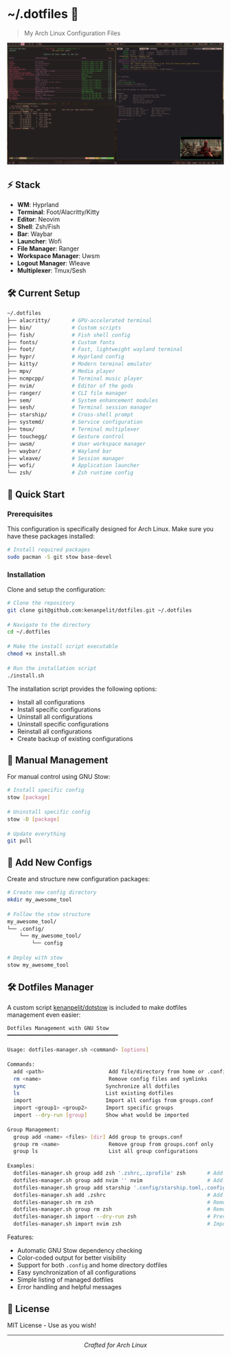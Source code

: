 # ~/.dotfiles 🚀

> My Arch Linux Configuration Files

<div align="center">
  <img src="screenshots/review.png" alt="Desktop Preview"/>
</div>

## ⚡️ Stack
* **WM**: Hyprland
* **Terminal**: Foot/Alacritty/Kitty
* **Editor**: Neovim
* **Shell**: Zsh/Fish
* **Bar**: Waybar
* **Launcher**: Wofi
* **File Manager**: Ranger
* **Workspace Manager**: Uwsm
* **Logout Manager**: Wleave
* **Multiplexer**: Tmux/Sesh

## 🛠 Current Setup
```bash
~/.dotfiles
├── alacritty/       # GPU-accelerated terminal
├── bin/             # Custom scripts
├── fish/            # Fish shell config
├── fonts/           # Custom fonts
├── foot/            # Fast, lightweight wayland terminal
├── hypr/            # Hyprland config
├── kitty/           # Modern terminal emulator
├── mpv/             # Media player
├── ncmpcpp/         # Terminal music player
├── nvim/            # Editor of the gods
├── ranger/          # CLI file manager
├── sem/             # System enhancement modules
├── sesh/            # Terminal session manager
├── starship/        # Cross-shell prompt
├── systemd/         # Service configuration
├── tmux/            # Terminal multiplexer
├── touchegg/        # Gesture control
├── uwsm/            # User workspace manager
├── waybar/          # Wayland bar
├── wleave/          # Session manager
├── wofi/            # Application launcher
└── zsh/             # Zsh runtime config
```

## 🚀 Quick Start

### Prerequisites
This configuration is specifically designed for Arch Linux. Make sure you have these packages installed:

```bash
# Install required packages
sudo pacman -S git stow base-devel
```

### Installation
Clone and setup the configuration:

```bash
# Clone the repository
git clone git@github.com:kenanpelit/dotfiles.git ~/.dotfiles

# Navigate to the directory
cd ~/.dotfiles

# Make the install script executable
chmod +x install.sh

# Run the installation script
./install.sh
```

The installation script provides the following options:
- Install all configurations
- Install specific configurations
- Uninstall all configurations
- Uninstall specific configurations
- Reinstall all configurations
- Create backup of existing configurations

## 🔧 Manual Management
For manual control using GNU Stow:

```bash
# Install specific config
stow [package]

# Uninstall specific config
stow -D [package]

# Update everything
git pull
```

## 💫 Add New Configs
Create and structure new configuration packages:

```bash
# Create new config directory
mkdir my_awesome_tool

# Follow the stow structure
my_awesome_tool/
└── .config/
    └── my_awesome_tool/
        └── config

# Deploy with stow
stow my_awesome_tool
```

## 🛠️ Dotfiles Manager
A custom script [kenanpelit/dotstow](https://github.com/kenanpelit/dotstow) is included to make dotfiles management even easier:

```bash
Dotfiles Management with GNU Stow
━━━━━━━━━━━━━━━━━━━━━━━━━━━━━━━━━━━━

Usage: dotfiles-manager.sh <command> [options]

Commands:
  add <path>                     Add file/directory from home or .config
  rm <name>                      Remove config files and symlinks
  sync                          Synchronize all dotfiles
  ls                            List existing dotfiles
  import                        Import all configs from groups.conf
  import <group1> <group2>      Import specific groups
  import --dry-run [group]      Show what would be imported

Group Management:
  group add <name> <files> [dir] Add group to groups.conf
  group rm <name>                Remove group from groups.conf only
  group ls                       List all group configurations

Examples:
  dotfiles-manager.sh group add zsh '.zshrc,.zprofile' zsh       # Add group definition
  dotfiles-manager.sh group add nvim '' nvim                     # Add config-only group
  dotfiles-manager.sh group add starship '.config/starship.toml,.config/starship' starship
  dotfiles-manager.sh add .zshrc                                 # Add single file
  dotfiles-manager.sh rm zsh                                     # Remove files and symlinks
  dotfiles-manager.sh group rm zsh                               # Remove only group definition
  dotfiles-manager.sh import --dry-run zsh                       # Preview zsh import
  dotfiles-manager.sh import nvim zsh                            # Import selected groups
```

Features:
- Automatic GNU Stow dependency checking
- Color-coded output for better visibility
- Support for both `.config` and home directory dotfiles
- Easy synchronization of all configurations
- Simple listing of managed dotfiles
- Error handling and helpful messages

## 📝 License
MIT License - Use as you wish!

---
<div align="center">
  <i>Crafted for Arch Linux</i>
</div>
